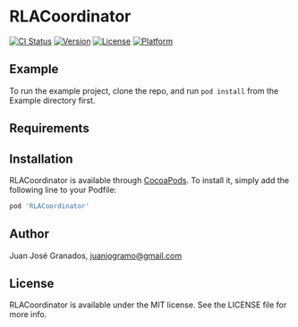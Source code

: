 # RLACoordinator

[![CI Status](https://img.shields.io/travis/juanjogramo@gmail.com/RLACoordinator.svg?style=flat)](https://travis-ci.org/juanjogramo@gmail.com/RLACoordinator)
[![Version](https://img.shields.io/cocoapods/v/RLACoordinator.svg?style=flat)](https://cocoapods.org/pods/RLACoordinator)
[![License](https://img.shields.io/cocoapods/l/RLACoordinator.svg?style=flat)](https://cocoapods.org/pods/RLACoordinator)
[![Platform](https://img.shields.io/cocoapods/p/RLACoordinator.svg?style=flat)](https://cocoapods.org/pods/RLACoordinator)

## Example

To run the example project, clone the repo, and run `pod install` from the Example directory first.

## Requirements

## Installation

RLACoordinator is available through [CocoaPods](https://cocoapods.org). To install
it, simply add the following line to your Podfile:

```ruby
pod 'RLACoordinator'
```

## Author

Juan José Granados, juanjogramo@gmail.com

## License

RLACoordinator is available under the MIT license. See the LICENSE file for more info.
